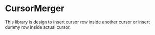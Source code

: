 CursorMerger
============

This library is design to insert cursor row inside another cursor or insert dummy row inside actual cursor. 
